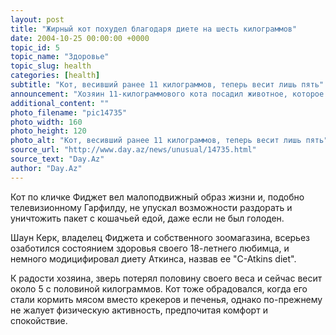 ```yaml
---
layout: post
title: "Жирный кот похудел благодаря диете на шесть килограммов"
date: 2004-10-25 00:00:00 +0000
topic_id: 5
topic_name: "Здоровье"
topic_slug: health
categories: [health]
subtitle: "Кот, весивший ранее 11 килограммов, теперь весит лишь пять"
announcement: "Хозяин 11-килограммового кота посадил животное, которое уже было не в состоянии нормально двигаться и питаться, на безуглеводную диету доктора Аткинса, сообщает BBC News."
additional_content: ""
photo_filename: "pic14735"
photo_width: 160
photo_height: 120
photo_alt: "Кот, весивший ранее 11 килограммов, теперь весит лишь пять"
source_url: "http://www.day.az/news/unusual/14735.html"
source_text: "Day.Az"
author: "Day.Az"
---
```

Кот по кличке Фиджет вел малоподвижный образ жизни и, подобно телевизионному Гарфилду, не упускал возможности раздорать и уничтожить пакет с кошачьей едой, даже если не был голоден. 

Шаун Керк, владелец Фиджета и собственного зоомагазина, всерьез озаботился состоянием здоровья своего 18-летнего любимца, и немного модицифировал диету Аткинса, назвав ее "C-Atkins diet".

К радости хозяина, зверь потерял половину своего веса и сейчас весит около 5 с половиной килограммов. Кот тоже обрадовался, когда его стали кормить мясом вместо крекеров и печенья, однако по-прежнему не жалует физическую активность, предпочитая комфорт и спокойствие.
